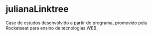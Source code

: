 # julianaLinktree
Case de estudos desenvolvido a partir do programa, promovido pela Rocketseat para ensino de tecnologias WEB.
